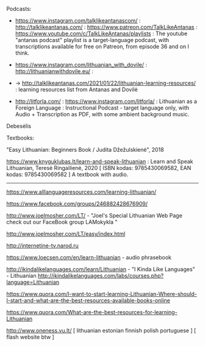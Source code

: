 
Podcasts:

 * https://www.instagram.com/talklikeantanascom/ :  http://talklikeantanas.com/ : https://www.patreon.com/TalkLikeAntanas : https://www.youtube.com/c/TalkLikeAntanas/playlists :  The youtube "antanas podcast" playlist is a target-language podcast, with transcriptions available for free on Patreon, from episode 36 and on I think.

 * https://www.instagram.com/lithuanian_with_dovile/ : http://lithuanianwithdovile.eu/ : 

 * -> http://talklikeantanas.com/2021/01/22/lithuanian-learning-resources/ : learning resources list from Antanas and Dovilė


 * http://litforla.com/ : https://www.instagram.com/litforla/ : Lithuanian as a Foreign Language : Instructional Podcast - target language only, with Audio + Transcription as PDF, with some ambient background music.

Debesėlis

Textbooks: 

"Easy Lithuanian: Beginners Book / Judita Džežulskienė", 2018


https://www.knyguklubas.lt/learn-and-speak-lithuanian : Learn and Speak Lithuanian, Teresė Ringailienė, 2020 [ ISBN kodas: 9785430069582, EAN kodas: 9785430069582 ] 
A textbook with audio.



-----------

https://www.alllanguageresources.com/learning-lithuanian/


https://www.facebook.com/groups/246882428676909/

http://www.joelmosher.com/LT/ -  "Joel's Special Lithuanian Web Page
 check out our FaceBook group LAMokykla
"

http://www.joelmosher.com/LT/easy/index.html


http://internetine-tv.narod.ru


https://www.loecsen.com/en/learn-lithuanian - audio phrasebook


http://ikindalikelanguages.com/learn/Lithuanian - "I Kinda Like Languages" - Lithuanian
http://ikindalikelanguages.com/labs/courses.php?language=Lithuanian




https://www.quora.com/I-want-to-start-learning-Lithuanian-Where-should-I-start-and-what-are-the-best-resources-available-books-online

https://www.quora.com/What-are-the-best-resources-for-learning-Lithuanian

http://www.oneness.vu.lt/ [ lithuanian estonian finnish polish portuguese ] [ flash website btw ]

